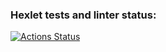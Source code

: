 ### Hexlet tests and linter status:
[![Actions Status](https://github.com/divraze/python-project-50/actions/workflows/hexlet-check.yml/badge.svg)](https://github.com/divraze/python-project-50/actions)
